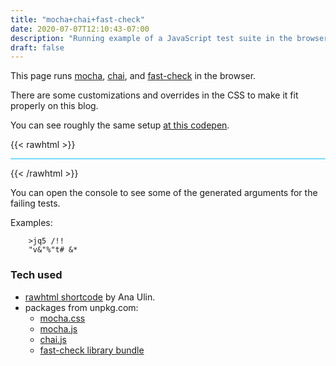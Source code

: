 ```yaml
---
title: "mocha+chai+fast-check"
date: 2020-07-07T12:10:43-07:00
description: "Running example of a JavaScript test suite in the browser, using mocha, chai, and fast-check testing libraries"
draft: false
---
```


<!-- ![alt](//via.placeholder.com/480x150) -->

This page runs [mocha](https://mochajs.org/), [chai](https://www.chaijs.com/), and [fast-check](https://github.com/dubzzz/fast-check/) in the browser.

There are some customizations and overrides in the CSS to make it fit properly on this blog.

You can see roughly the same setup [at this codepen](https://codepen.io/dfkaye/pen/XWXgQxZ).

{{< rawhtml >}}
<link rel="stylesheet" href="https://unpkg.com/mocha/mocha.css">

<style mocha-css-override>
#mocha {
	border-top: 1px solid deepskyblue;
	margin: unset;
}

#mocha-stats {
	position: relative;
	top: unset;
	right: unset;
	text-align: right;
	border-bottom: 1px dotted green;
}
</style>

<!--
idea copied from Robert Blixt,
https://codepen.io/devghost/pen/eZWxmo
-->
<div id="fixture"></div>
<div id="mocha"></div>

<script crossorigin src="https://unpkg.com/mocha/mocha.js"></script>
<script crossorigin src="https://unpkg.com/chai/chai.js"></script>
<script crossorigin src="https://unpkg.com/fast-check@*/lib/bundle.js"></script>

<script>

// code to be tested goes up here

// ...

// mocha, chai, and fastcheck are globals
// loaded from unpkg.com

mocha.setup("bdd");

describe("mocha + chai", function() {
  var expect = chai.expect;
  var assert = chai.assert;
  var fixture = document.querySelector('[id="fixture"]');
	
  describe("expect", () => {
    it('works', () => {
      expect(true).to.equal(true);
    });
  });
  
  describe("asserts", () => {
    it('works', () => {
      assert(1);
    });
  });

  describe("fixture", () => {
    it('exists', () => {
      expect(fixture.id).to.equal("fixture");
    });
  });
	
	describe("fastcheck passing", function() {
		var fc = fastcheck;
		
		// Code under test
		var contains = (text, pattern) => text.indexOf(pattern) >= 0;

		// string text always contains itself
		it('should always contain itself', () => {
			fc.assert(fc.property(fc.string(), text => contains(text, text)));
		});
		
		// string a + b + c always contains b, whatever the values of a, b and c
		it('should always contain its substrings', () => {
			fc.assert(fc.property(fc.string(), fc.string(), fc.string(), (a,b,c) => {
				// Alternatively: no return statement and direct usage of expect or assert
				// return contains(a+b+c, b);
				
				assert(contains(a+b+c, b));
			}));
		});
	});
	
	describe("fastcheck failing", function() {
		var fc = fastcheck;
		
		// Code under test
		var add = (a, b) => a + b;

		it('should fail by returning 0 when the check is boolean', () => {
			fc.assert(fc.property(fc.integer(), fc.integer(), (a,b) => {
				return add(a, b);
			}));
		});
		
		// string a + b + c always contains b, whatever the values of a, b and c
		it('should also fail', () => {
			fc.assert(fc.property(fc.string(), fc.string(), (a,b) => {
				// Alternatively: no return statement and direct usage of expect or assert
				// return add(a, b);
				console.log(a, b);
				assert(typeof add(a, b) == "number", "should return a number");
			}));
		});

	});
});

mocha.run();

</script>
{{< /rawhtml >}}

You can open the console to see some of the generated arguments for the failing tests.

Examples:

		>jq5 /!!
		"v&"%"t# &*


### Tech used

* [rawhtml shortcode](https://anaulin.org/blog/hugo-raw-html-shortcode/) by Ana Ulin.
* packages from unpkg.com:
	* [mocha.css](https://unpkg.com/mocha/mocha.css)
	* [mocha.js](https://unpkg.com/mocha/mocha.js)
	* [chai.js](https://unpkg.com/chai/chai.js)
	* [fast-check library bundle](https://unpkg.com/fast-check@*/lib/bundle.js)

